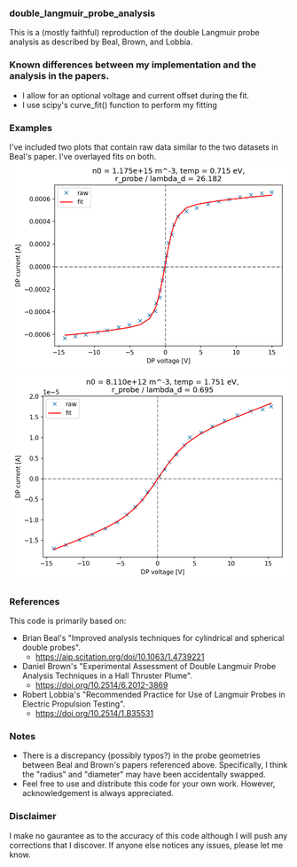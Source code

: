### double_langmuir_probe_analysis
This is a (mostly faithful) reproduction of the double Langmuir probe analysis as described by Beal, Brown, and Lobbia.  

### Known differences between my implementation and the analysis in the papers.
- I allow for an optional voltage and current offset during the fit.  
- I use scipy's curve_fit() function to perform my fitting

### Examples
I've included two plots that contain raw data similar to the two datasets in Beal's paper.  I've overlayed fits on both.
![Dataset 1](dataset1.png)
![Dataset 2](dataset2.png)

### References
This code is primarily based on:
- Brian Beal's "Improved analysis techniques for cylindrical and spherical double probes". 
	 - https://aip.scitation.org/doi/10.1063/1.4739221
- Daniel Brown's "Experimental Assessment of Double Langmuir Probe Analysis Techniques in a Hall Thruster Plume".  
	 - https://doi.org/10.2514/6.2012-3869
- Robert Lobbia's "Recommended Practice for Use of Langmuir Probes in Electric Propulsion Testing".  
	 - https://doi.org/10.2514/1.B35531

### Notes
- There is a discrepancy (possibly typos?) in the probe geometries between Beal and Brown's papers referenced above.  Specifically, I think the "radius" and "diameter" may have been accidentally swapped. 
- Feel free to use and distribute this code for your own work.  However, acknowledgement is always appreciated.  

### Disclaimer
I make no gaurantee as to the accuracy of this code although I will push any corrections that I discover.  If anyone else notices any issues, please let me know.  
